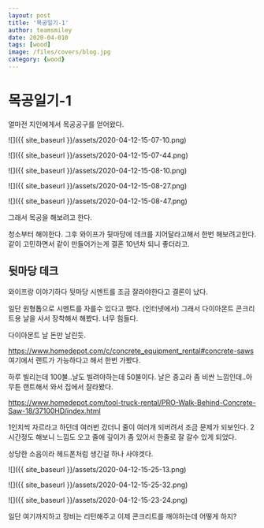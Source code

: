 ```yaml
---
layout: post
title: '목공일기-1' 
author: teamsmiley
date: 2020-04-010
tags: [wood]
image: /files/covers/blog.jpg
category: {wood}
---
```


# 목공일기-1 

얼마전 지인에게서 목공공구를 얻어왔다.

![]({{ site_baseurl }}/assets/2020-04-12-15-07-10.png)

![]({{ site_baseurl }}/assets/2020-04-12-15-07-44.png)

![]({{ site_baseurl }}/assets/2020-04-12-15-08-10.png)

![]({{ site_baseurl }}/assets/2020-04-12-15-08-27.png)

![]({{ site_baseurl }}/assets/2020-04-12-15-08-47.png)

그래서 목공을 해보려고 한다. 

청소부터 해야한다. 그후 와이프가 뒷마당에 데크를 지어달라고해서 한번 해보려고한다. 같이 고민하면서 같이 만들어가는게 결혼 10년차 되니 좋더라고.

## 뒷마당 데크 

와이프랑 이야기하다 뒷마당 시멘트를 조금 잘라야한다고 결론이 났다. 

일단 원형톱으로 시멘트를 자를수 있다고 했다. (인터넷에서) 그래서 다이아몬트 콘크리트용 날을 사서 장착해서 해봤다.  너무 힘들다.

다이아몬트 날 돈만 날린듯.

<https://www.homedepot.com/c/concrete_equipment_rental#concrete-saws> 여기에서 랜트가 가능하다고 해서 한번 가봤다.

하루 빌리는데 100불..날도 빌려야하는데 50불이다. 날은 중고라 좀 비싼 느낌인데..아무튼 랜트해서 와서 집에서 잘라봤다. 

<https://www.homedepot.com/tool-truck-rental/PRO-Walk-Behind-Concrete-Saw-18/37100HD/index.html>

1인치씩 자르라고 하던데 여러번 갔더니 줄이 여러개 되버려서 조금 문제가 되보인다.  2시간정도 해보니 느낌도 오고 줄에 깊이가 좀 있어서 한줄로 잘 갈수 있게 되었다.
 
상당한 소음이라 헤드폰처럼 생긴걸 하나 사야겟다.

![]({{ site_baseurl }}/assets/2020-04-12-15-25-13.png)

![]({{ site_baseurl }}/assets/2020-04-12-15-25-32.png)

![]({{ site_baseurl }}/assets/2020-04-12-15-23-24.png)



일단 여기까지하고 장비는 리턴해주고 이제 콘크리트를 깨야하는데 어떻게 하지?










